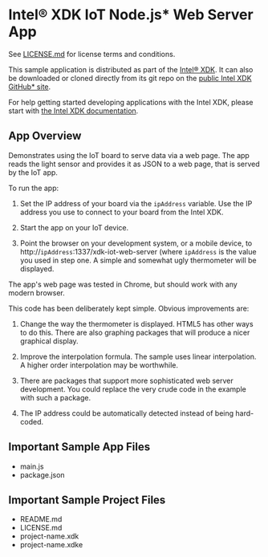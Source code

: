 Intel® XDK IoT Node.js\* Web Server App
=======================================
See [LICENSE.md](LICENSE.md) for license terms and conditions.

This sample application is distributed as part of the
[Intel® XDK](http://xdk.intel.com). It can also be downloaded
or cloned directly from its git repo on the
[public Intel XDK GitHub\* site](https://github.com/gomobile).

For help getting started developing applications with the
Intel XDK, please start with
[the Intel XDK documentation](https://software.intel.com/en-us/xdk/docs).

App Overview
------------
Demonstrates using the IoT board to serve data via a web page. The app reads the
light sensor and provides it as JSON to a web page, that is served by the IoT app.

To run the app:

1. Set the IP address of your board via the `ipAddress` variable. Use the IP address
   you use to connect to your board from the Intel XDK.

2. Start the app on your IoT device.

3. Point the browser on your development system, or a mobile device, to
   http://`ipAddress`:1337/xdk-iot-web-server (where `ipAddress` is the value you
   used in step one. A simple and somewhat ugly thermometer will be displayed.

The app's web page was tested in Chrome, but should work with any modern browser.

This code has been deliberately kept simple. Obvious improvements are:

1. Change the way the thermometer is displayed. HTML5 has other ways to do this.
   There are also graphing packages that will produce a nicer graphical display.

2. Improve the interpolation formula. The sample uses linear interpolation.
   A higher order interpolation may be worthwhile.

3. There are packages that support more sophisticated web server development.
   You could replace the very crude code in the example with such a package.

4. The IP address could be automatically detected instead of being hard-coded.

Important Sample App Files
--------------------------
* main.js
* package.json

Important Sample Project Files
------------------------------
* README.md
* LICENSE.md
* project-name.xdk
* project-name.xdke
